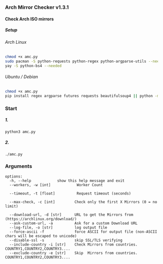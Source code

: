 ### Arch Mirror Checker v1.3.1
#### Check Arch ISO mirrors

##### Setup
###### Arch Linux
```bash
chmod +x amc.py
sudo pacman -S python-requests python-regex python-argparse-utils --needed
yay -S python-bs4 --needed
```
###### Ubuntu / Debian
```bash
chmod +x amc.py
pip install regex argparse futures requests beautifulsoup4 || python -m pip install argparse regex futures requests beautifulsoup4
```

### Start
##### 1.
    python3 amc.py
##### 2.
    ./amc.py


### Arguments
```
options:
  -h, --help            show this help message and exit
  --workers, -w [int]            Worker Count

  --timeout, -t [float]          Request timeout (seconds)

  --max-check, -c [int]         Check only the first X Mirrors (0 = no limit)

  --download-url, -d [str]      URL to get the Mirrors from (https://archlinux.org/download/)
  --ask-custom-url, -a          Ask for a custom Download URL
  --log-file, -o [str]          log output file
  --force-ascii -f              force ASCII for output file (non-ASCII chars will be escaped to unicode)
  --disable-ssl -s              skip SSL/TLS verifying
  --include-country -i [str]    Check Mirrors from countries. COUNTRY1,COUNTRY2,COUNTRY3....
  --exclude-country -e [str]    Skip  Mirrors from countries. COUNTRY1,COUNTRY2,COUNTRY3....
```